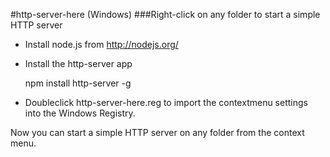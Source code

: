 #http-server-here (Windows)
###Right-click on any folder to start a simple HTTP server
- Install node.js from http://nodejs.org/
- Install the http-server app

    npm install http-server -g

- Doubleclick http-server-here.reg to import the contextmenu settings into the Windows Registry.

Now you can start a simple HTTP server on any folder from the context menu.

